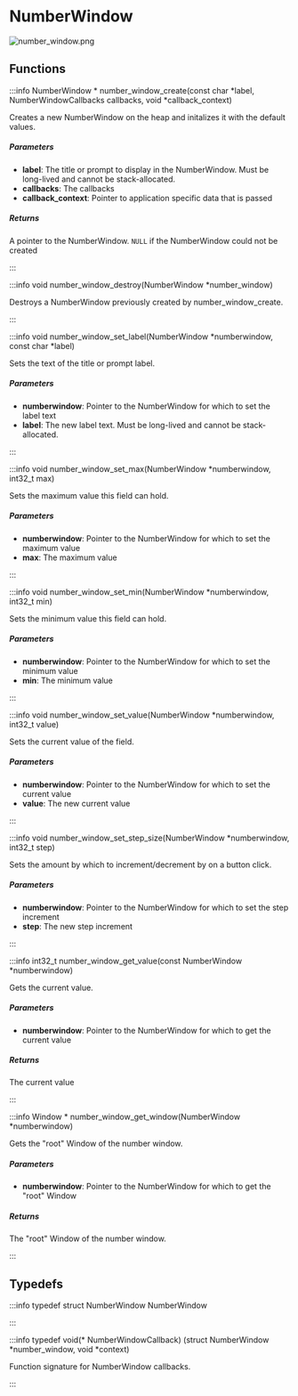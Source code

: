 # NumberWindow

![number_window.png](/documentation/c//number_window.png)

## Functions

:::info NumberWindow * number_window_create(const char *label, NumberWindowCallbacks callbacks, void *callback_context)

Creates a new NumberWindow on the heap and initalizes it with the default values. 

##### Parameters

- **label**: The title or prompt to display in the NumberWindow. Must be long-lived and cannot be stack-allocated. 
- **callbacks**: The callbacks 
- **callback_context**: Pointer to application specific data that is passed 

##### Returns

A pointer to the NumberWindow. `NULL` if the NumberWindow could not be created 

:::

:::info void number_window_destroy(NumberWindow *number_window)

Destroys a NumberWindow previously created by number_window_create. 

:::

:::info void number_window_set_label(NumberWindow *numberwindow, const char *label)

Sets the text of the title or prompt label. 

##### Parameters

- **numberwindow**: Pointer to the NumberWindow for which to set the label text 
- **label**: The new label text. Must be long-lived and cannot be stack-allocated. 

:::

:::info void number_window_set_max(NumberWindow *numberwindow, int32_t max)

Sets the maximum value this field can hold. 

##### Parameters

- **numberwindow**: Pointer to the NumberWindow for which to set the maximum value 
- **max**: The maximum value 

:::

:::info void number_window_set_min(NumberWindow *numberwindow, int32_t min)

Sets the minimum value this field can hold. 

##### Parameters

- **numberwindow**: Pointer to the NumberWindow for which to set the minimum value 
- **min**: The minimum value 

:::

:::info void number_window_set_value(NumberWindow *numberwindow, int32_t value)

Sets the current value of the field. 

##### Parameters

- **numberwindow**: Pointer to the NumberWindow for which to set the current value 
- **value**: The new current value 

:::

:::info void number_window_set_step_size(NumberWindow *numberwindow, int32_t step)

Sets the amount by which to increment/decrement by on a button click. 

##### Parameters

- **numberwindow**: Pointer to the NumberWindow for which to set the step increment 
- **step**: The new step increment 

:::

:::info int32_t number_window_get_value(const NumberWindow *numberwindow)

Gets the current value. 

##### Parameters

- **numberwindow**: Pointer to the NumberWindow for which to get the current value 

##### Returns

The current value 

:::

:::info Window * number_window_get_window(NumberWindow *numberwindow)

Gets the "root" Window of the number window. 

##### Parameters

- **numberwindow**: Pointer to the NumberWindow for which to get the "root" Window 

##### Returns

The "root" Window of the number window. 

:::


## Typedefs

:::info typedef struct NumberWindow NumberWindow

:::

:::info typedef void(* NumberWindowCallback) (struct NumberWindow *number_window, void *context)

Function signature for NumberWindow callbacks. 

:::

